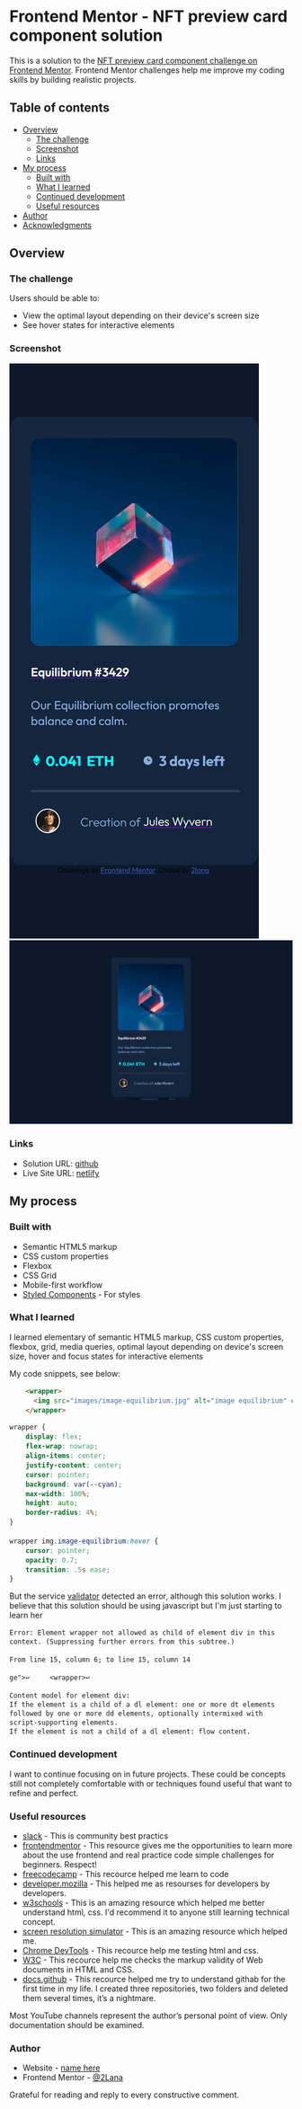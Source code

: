 # Frontend Mentor - NFT preview card component solution

This is a solution to the [NFT preview card component challenge on Frontend Mentor](https://www.frontendmentor.io/challenges/nft-preview-card-component-SbdUL_w0U). Frontend Mentor challenges help me improve my coding skills by building realistic projects. 

## Table of contents

- [Overview](#overview)
  - [The challenge](#the-challenge)
  - [Screenshot](#screenshot)
  - [Links](#links)
- [My process](#my-process)
  - [Built with](#built-with)
  - [What I learned](#what-i-learned)
  - [Continued development](#continued-development)
  - [Useful resources](#useful-resources)
- [Author](#author)
- [Acknowledgments](#acknowledgments)


## Overview

### The challenge

Users should be able to:

- View the optimal layout depending on their device's screen size
- See hover states for interactive elements

### Screenshot

![](nft-screenshot-mob.png)
![](nft-screenshot-desk.png)


### Links

- Solution URL: [github](https://github.com/2lana/nft-preview-card-component)
- Live Site URL: [netlify](https://adorable-daifuku-a22154.netlify.app/)
  
## My process

### Built with

- Semantic HTML5 markup
- CSS custom properties
- Flexbox
- CSS Grid
- Mobile-first workflow
- [Styled Components](https://styled-components.com/) - For styles

### What I learned

I learned elementary of semantic HTML5 markup, CSS custom properties, flexbox, grid, media queries, optimal layout depending on device's screen size, hover and focus states for interactive elements

My code snippets, see below:

```html
    <wrapper>
      <img src="images/image-equilibrium.jpg" alt="image equilibrium" class="image-equilibrium">
    </wrapper>
```
```css
wrapper {
    display: flex;
    flex-wrap: nowrap;
    align-items: center;
    justify-content: center;
    cursor: pointer; 
    background: var(--cyan);
    max-width: 100%;
    height: auto;
    border-radius: 4%;
}

wrapper img.image-equilibrium:hover {
    cursor: pointer; 
    opacity: 0.7;
    transition: .5s ease;        
}
```

But the service [validator](https://validator.w3.org/) detected an error, although this solution works. I believe that this solution should be using javascript but I'm just starting to learn her

```
Error: Element wrapper not allowed as child of element div in this context. (Suppressing further errors from this subtree.)

From line 15, column 6; to line 15, column 14

ge">↩     <wrapper>↩     

Content model for element div:
If the element is a child of a dl element: one or more dt elements followed by one or more dd elements, optionally intermixed with script-supporting elements.
If the element is not a child of a dl element: flow content.

```


### Continued development

I want to continue focusing on in future projects. These could be concepts still not completely comfortable with or techniques  found useful that  want to refine and perfect.


### Useful resources

- [slack](https://app.slack.com/) - This is community best practics
- [frontendmentor](https://www.frontendmentor.io/) - This resource gives me the opportunities to learn more about the use frontend and real practice code simple challenges for beginners. Respect!
- [freecodecamp](https://www.freecodecamp.org/) - This recource helped me learn to code
- [developer.mozilla](https://developer.mozilla.org) - This helped me as resourses for developers by developers.
- [w3schools](https://www.w3schools.com/) - This is an amazing resource which helped me better understand html, css. I'd recommend it to anyone still learning technical concept.
- [screen resolution simulator](https://searchenginereports.net/screen-resolution-simulator) - This is an amazing resource which helped me. 
- [Chrome DevTools](https://developer.chrome.com/docs/devtools/console/) - This recource help me testing html and css.
- [W3C](https://validator.w3.org/) - This recource help me checks the markup validity of Web documents in HTML and CSS.
- [docs.github](https://docs.github.com/en/get-started) - This recource helped me try to understand githab for the first time in my life. I created three repositories, two folders and deleted them several times, it’s a nightmare.

Most YouTube channels represent the author’s personal point of view. Only documentation should be examined.

### Author

- Website - [name here](https://adorable-daifuku-a22154.netlify.app/)
- Frontend Mentor - [@2Lana](https://www.frontendmentor.io/profile/2lana)


Grateful for reading and reply to every constructive comment.
